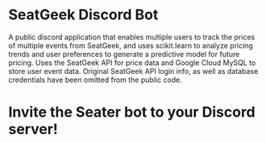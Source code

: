# SeatGeek Discord Bot
A public discord application that enables multiple users to track the prices of multiple events from SeatGeek, and uses scikit.learn to analyze pricing trends and user preferences to generate a predictive model for future pricing. 
Uses the SeatGeek API for price data and Google Cloud MySQL to store user event data.
Original SeatGeek API login info, as well as database credentials have been omitted from the public code.
# Invite the Seater bot to your Discord server!
